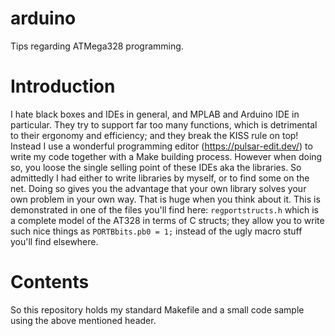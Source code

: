 # arduino
Tips regarding ATMega328 programming.

# Introduction
I hate black boxes and IDEs in general, and MPLAB and Arduino IDE in particular. They try to support
far too many functions, which is detrimental to their ergonomy and efficiency; and they
break the KISS rule on top!
Instead I use a wonderful programming editor (https://pulsar-edit.dev/) to write my code together
with a Make building process.
However when doing so, you loose the single selling point of these IDEs aka the libraries. So admittedly
I had either to write libraries by myself, or to find some on the net. Doing so gives you the advantage 
that your own library solves your own problem in your own way. That is huge when you think about it.
This is demonstrated in one of the files you'll find here: `regportstructs.h` which is a complete model
of the AT328 in terms of C structs; they allow you to write such nice things as `PORTBbits.pb0 = 1;` instead
of the ugly macro stuff you'll find elsewhere. 

# Contents
So this repository holds my standard Makefile and a small code sample using the above mentioned header.

